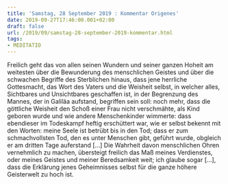 ```yaml
---
title: 'Samstag, 28 September 2019 : Kommentar Origenes'
date: 2019-09-27T17:46:00.001+02:00
draft: false
url: /2019/09/samstag-28-september-2019-kommentar.html
tags: 
- MEDITATIO
---
```


Freilich geht das von allen seinen Wundern und seiner ganzen Hoheit am weitesten über die Bewunderung des menschlichen Geistes und über die schwachen Begriffe des Sterblichen hinaus, dass jene herrliche Gottesmacht, das Wort des Vaters und die Weisheit selbst, in welcher alles, Sichtbares und Unsichtbares geschaffen ist, in der Begrenzung des Mannes, der in Galiläa aufstand, begriffen sein soll: noch mehr, dass die göttliche Weisheit den Schoß einer Frau nicht verschmähte, als Kind geboren wurde und wie andere Menschenkinder wimmerte: dass ebendieser im Todeskampf heftig erschüttert war, wie er selbst bekennt mit den Worten: meine Seele ist betrübt bis in den Tod; dass er zum schmachvollsten Tod, den es unter Menschen gibt, geführt wurde, obgleich er am dritten Tage auferstand \[…\] Die Wahrheit davon menschlichen Ohren vernehmlich zu machen, übersteigt freilich das Maß meines Verdienstes, oder meines Geistes und meiner Beredsamkeit weit; ich glaube sogar \[…\], dass die Erklärung jenes Geheimnisses selbst für die ganze höhere Geisterwelt zu hoch ist.